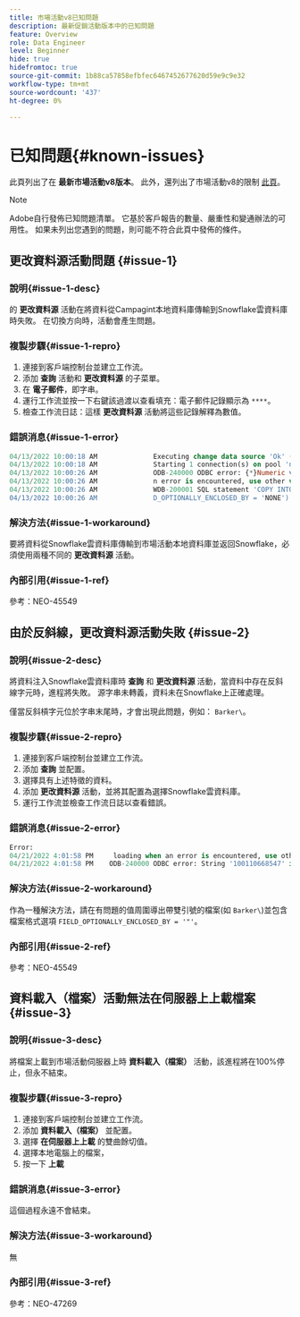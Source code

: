 ```yaml
---
title: 市場活動v8已知問題
description: 最新促銷活動版本中的已知問題
feature: Overview
role: Data Engineer
level: Beginner
hide: true
hidefromtoc: true
source-git-commit: 1b88ca57858efbfec6467452677620d59e9c9e32
workflow-type: tm+mt
source-wordcount: '437'
ht-degree: 0%

---
```


# 已知問題{#known-issues}

此頁列出了在 **最新市場活動v8版本**。 此外，還列出了市場活動v8的限制 [此頁](known-limitations.md)。


>[!NOTE]
>
>Adobe自行發佈已知問題清單。 它基於客戶報告的數量、嚴重性和變通辦法的可用性。 如果未列出您遇到的問題，則可能不符合此頁中發佈的條件。

## 更改資料源活動問題 {#issue-1}

### 說明{#issue-1-desc}

的 **更改資料源** 活動在將資料從Campagint本地資料庫傳輸到Snowflake雲資料庫時失敗。 在切換方向時，活動會產生問題。

### 複製步驟{#issue-1-repro}

1. 連接到客戶端控制台並建立工作流。
1. 添加 **查詢** 活動和 **更改資料源** 的子菜單。
1. 在 **電子郵件**，即字串。
1. 運行工作流並按一下右鍵該過渡以查看填充：電子郵件記錄顯示為 `****`。
1. 檢查工作流日誌：這樣 **更改資料源** 活動將這些記錄解釋為數值。

### 錯誤消息{#issue-1-error}

```sql
04/13/2022 10:00:18 AM              Executing change data source 'Ok' (step 'Change Data Source')
04/13/2022 10:00:18 AM              Starting 1 connection(s) on pool 'nms:extAccount:ffda tractorsupply_mkt_stage8' (Snowflake, server='adobe-acc_tractorsupply_us_west_2_aws.snowflakecomputing.com', login='tractorsupply_stage8_MKT:tractorsupply_stage8')
04/13/2022 10:00:26 AM              ODB-240000 ODBC error: {*}Numeric value '{*}******{*}{{*}}' is not recognized\{*}   File 'wkf1285541_13_1_0_47504750#458318uploadPart0.chunk.gz', line 1, character 10140   Row 279, column "WKF1285541_13_1_0"["BICUST_ID":1]   If you would like to continue loading when a
04/13/2022 10:00:26 AM              n error is encountered, use other values such as 'SKIP_FILE' or 'CONTINUE' for the ON_ERROR option. For more information on loading options, please run 'info loading_data' in a SQL client. SQLState: 22018
04/13/2022 10:00:26 AM              WDB-200001 SQL statement 'COPY INTO wkf1285541_13_1_0 (SACTIVE, SADDRESS1, SADDRESS2, BICUST_ID, SEMAIL) FROM ( SELECT $1, $2, $3, $4, $5 FROM $$@BULK_wkf1285541_13_1_0$$) FILE_FORMAT = ( TYPE = CSV RECORD_DELIMITER = '\x02' FIELD_DELIMITER = '\x01' FIEL
04/13/2022 10:00:26 AM              D_OPTIONALLY_ENCLOSED_BY = 'NONE') ON_ERROR = ABORT_STATEMENT PURGE = TRUE' could not be executed.
```

### 解決方法{#issue-1-workaround}

要將資料從Snowflake雲資料庫傳輸到市場活動本地資料庫並返回Snowflake，必須使用兩種不同的 **更改資料源** 活動。

### 內部引用{#issue-1-ref}

參考：NEO-45549



## 由於反斜線，更改資料源活動失敗 {#issue-2}

### 說明{#issue-2-desc}

將資料注入Snowflake雲資料庫時 **查詢** 和 **更改資料源** 活動，當資料中存在反斜線字元時，進程將失敗。 源字串未轉義，資料未在Snowflake上正確處理。

僅當反斜槓字元位於字串末尾時，才會出現此問題，例如： `Barker\`。


### 複製步驟{#issue-2-repro}

1. 連接到客戶端控制台並建立工作流。
1. 添加 **查詢** 並配置。
1. 選擇具有上述特徵的資料。
1. 添加 **更改資料源** 活動，並將其配置為選擇Snowflake雲資料庫。
1. 運行工作流並檢查工作流日誌以查看錯誤。


### 錯誤消息{#issue-2-error}

```sql
Error:
04/21/2022 4:01:58 PM     loading when an error is encountered, use other values such as 'SKIP_FILE' or 'CONTINUE' for the ON_ERROR option. For more information on loading options, please run 'info loading_data' in a SQL client. SQLState: 22000
04/21/2022 4:01:58 PM    ODB-240000 ODBC error: String '100110668547' is too long and would be truncated   File 'wkf1656797_21_1_3057430574#458516uploadPart0.chunk.gz', line 1, character 0   Row 90058, column "WKF1656797_21_1"["SCARRIER_ROUTE":13]   If you would like to continue
```

### 解決方法{#issue-2-workaround}

作為一種解決方法，請在有問題的值周圍導出帶雙引號的檔案(如 `Barker\`)並包含檔案格式選項 `FIELD_OPTIONALLY_ENCLOSED_BY = '"'`。

### 內部引用{#issue-2-ref}

參考：NEO-45549


## 資料載入（檔案）活動無法在伺服器上上載檔案 {#issue-3}

### 說明{#issue-3-desc}

將檔案上載到市場活動伺服器上時 **資料載入（檔案）** 活動，該進程將在100%停止，但永不結束。

### 複製步驟{#issue-3-repro}

1. 連接到客戶端控制台並建立工作流。
1. 添加 **資料載入（檔案）** 並配置。
1. 選擇 **在伺服器上上載** 的雙曲餘切值。
1. 選擇本地電腦上的檔案，
1. 按一下 **上載**


### 錯誤消息{#issue-3-error}

這個過程永遠不會結束。

### 解決方法{#issue-3-workaround}

無

### 內部引用{#issue-3-ref}

參考：NEO-47269